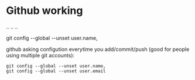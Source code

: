 # Github working
..
..
..





git config --global --unset user.name,

github asking configution everytime you add/commit/push (good for people using multiple git accounts):     
  ```
  git config --global --unset user.name,
  git config --global --unset user.email
  ```
